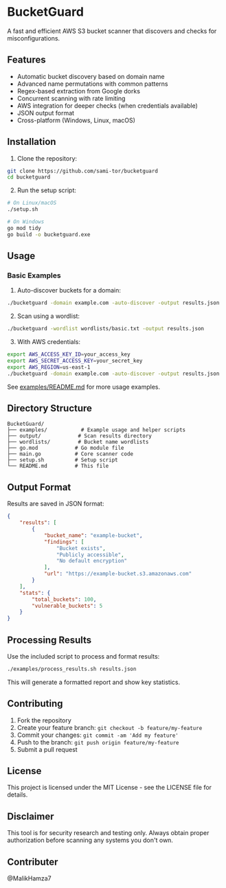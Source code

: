 # BucketGuard

A fast and efficient AWS S3 bucket scanner that discovers and checks for misconfigurations.

## Features

- Automatic bucket discovery based on domain name
- Advanced name permutations with common patterns
- Regex-based extraction from Google dorks
- Concurrent scanning with rate limiting
- AWS integration for deeper checks (when credentials available)
- JSON output format
- Cross-platform (Windows, Linux, macOS)

## Installation

1. Clone the repository:
```bash
git clone https://github.com/sami-tor/bucketguard
cd bucketguard
```

2. Run the setup script:
```bash
# On Linux/macOS
./setup.sh

# On Windows
go mod tidy
go build -o bucketguard.exe
```

## Usage

### Basic Examples

1. Auto-discover buckets for a domain:
```bash
./bucketguard -domain example.com -auto-discover -output results.json
```

2. Scan using a wordlist:
```bash
./bucketguard -wordlist wordlists/basic.txt -output results.json
```

3. With AWS credentials:
```bash
export AWS_ACCESS_KEY_ID=your_access_key
export AWS_SECRET_ACCESS_KEY=your_secret_key
export AWS_REGION=us-east-1
./bucketguard -domain example.com -auto-discover -output results.json
```

See [examples/README.md](examples/README.md) for more usage examples.

## Directory Structure

```
BucketGuard/
├── examples/           # Example usage and helper scripts
├── output/            # Scan results directory
├── wordlists/         # Bucket name wordlists
├── go.mod            # Go module file
├── main.go           # Core scanner code
├── setup.sh          # Setup script
└── README.md         # This file
```

## Output Format

Results are saved in JSON format:

```json
{
    "results": [
        {
            "bucket_name": "example-bucket",
            "findings": [
                "Bucket exists",
                "Publicly accessible",
                "No default encryption"
            ],
            "url": "https://example-bucket.s3.amazonaws.com"
        }
    ],
    "stats": {
        "total_buckets": 100,
        "vulnerable_buckets": 5
    }
}
```

## Processing Results

Use the included script to process and format results:

```bash
./examples/process_results.sh results.json
```

This will generate a formatted report and show key statistics.

## Contributing

1. Fork the repository
2. Create your feature branch: `git checkout -b feature/my-feature`
3. Commit your changes: `git commit -am 'Add my feature'`
4. Push to the branch: `git push origin feature/my-feature`
5. Submit a pull request

## License

This project is licensed under the MIT License - see the LICENSE file for details.

## Disclaimer

This tool is for security research and testing only. Always obtain proper authorization before scanning any systems you don't own.

## Contributer
@MalikHamza7
